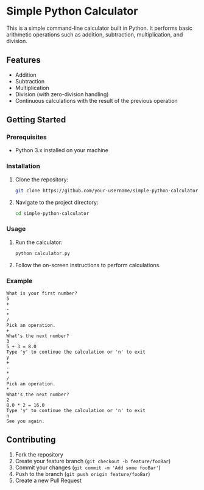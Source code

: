 # Simple Python Calculator

This is a simple command-line calculator built in Python. It performs basic arithmetic operations such as addition, subtraction, multiplication, and division.

## Features

- Addition
- Subtraction
- Multiplication
- Division (with zero-division handling)
- Continuous calculations with the result of the previous operation

## Getting Started

### Prerequisites

- Python 3.x installed on your machine

### Installation

1. Clone the repository:
   ```bash
   git clone https://github.com/your-username/simple-python-calculator.git
   ```
2. Navigate to the project directory:
   ```bash
   cd simple-python-calculator
   ```

### Usage

1. Run the calculator:
   ```bash
   python calculator.py
   ```

2. Follow the on-screen instructions to perform calculations.

### Example

```text
What is your first number?
5
+
-
*
/
Pick an operation.
+
What's the next number?
3
5 + 3 = 8.0
Type 'y' to continue the calculation or 'n' to exit
y
+
-
*
/
Pick an operation.
*
What's the next number?
2
8.0 * 2 = 16.0
Type 'y' to continue the calculation or 'n' to exit
n
See you again.
```

## Contributing

1. Fork the repository
2. Create your feature branch (`git checkout -b feature/fooBar`)
3. Commit your changes (`git commit -m 'Add some fooBar'`)
4. Push to the branch (`git push origin feature/fooBar`)
5. Create a new Pull Request

